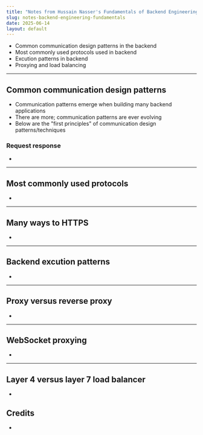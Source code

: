 ```yaml
---
title: "Notes from Hussain Nasser's Fundamentals of Backend Engineering Course"
slug: notes-backend-engineering-fundamentals
date: 2025-06-14
layout: default
---
```


- Common communication design patterns in the backend
- Most commonly used protocols used in backend
- Excution patterns in backend
- Proxying and load balancing

---

## Common communication design patterns

- Communication patterns emerge when building many backend applications
- There are more; communication patterns are  ever evolving
- Below are the "first principles" of communication design patterns/techniques

### Request response

- 

---

## Most commonly used protocols

- 

---

## Many ways to HTTPS

- 

---

## Backend excution patterns

- 

---

## Proxy versus reverse proxy

- 

---

## WebSocket proxying

- 

---

## Layer 4 versus layer 7 load balancer

- 

## Credits

- 
